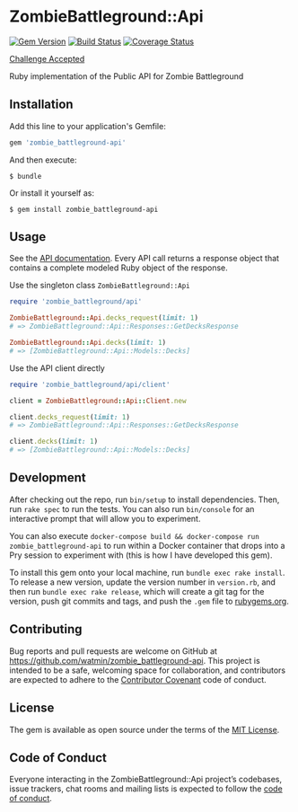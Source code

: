 # ZombieBattleground::Api

[![Gem Version](https://badge.fury.io/rb/zombie_battleground-api.svg)](https://badge.fury.io/rb/zombie_battleground-api)
[![Build Status](https://travis-ci.org/watmin/zombie_battleground-api.svg?branch=master)](https://travis-ci.org/watmin/zombie_battleground-api)
[![Coverage Status](https://coveralls.io/repos/github/watmin/zombie_battleground-api/badge.svg?branch=master)](https://coveralls.io/github/watmin/zombie_battleground-api?branch=master)

[Challenge Accepted](https://medium.com/loom-network/https-medium-com-loom-network-introducing-zombie-battleground-public-api-600-pack-giveaway-859fea0dc406)

Ruby implementation of the Public API for Zombie Battleground

## Installation

Add this line to your application's Gemfile:

```ruby
gem 'zombie_battleground-api'
```

And then execute:

    $ bundle

Or install it yourself as:

    $ gem install zombie_battleground-api

## Usage

See the [API documentation](https://www.rubydoc.info/gems/zombie_battleground-api/0.3.0).
Every API call returns a response object that contains a complete modeled Ruby object of the response.

Use the singleton class `ZombieBattleground::Api`

```ruby
require 'zombie_battleground/api'

ZombieBattleground::Api.decks_request(limit: 1)
# => ZombieBattleground::Api::Responses::GetDecksResponse

ZombieBattleground::Api.decks(limit: 1)
# => [ZombieBattleground::Api::Models::Decks]
```

Use the API client directly

```ruby
require 'zombie_battleground/api/client'

client = ZombieBattleground::Api::Client.new

client.decks_request(limit: 1)
# => ZombieBattleground::Api::Responses::GetDecksResponse

client.decks(limit: 1)
# => [ZombieBattleground::Api::Models::Decks]
```

## Development

After checking out the repo, run `bin/setup` to install dependencies. Then, run `rake spec` to run the tests. You can also run `bin/console` for an interactive prompt that will allow you to experiment.

You can also execute `docker-compose build && docker-compose run zombie_battleground-api` to run within a Docker container that drops into a Pry session to experiment with (this is how I have developed this gem).

To install this gem onto your local machine, run `bundle exec rake install`. To release a new version, update the version number in `version.rb`, and then run `bundle exec rake release`, which will create a git tag for the version, push git commits and tags, and push the `.gem` file to [rubygems.org](https://rubygems.org).

## Contributing

Bug reports and pull requests are welcome on GitHub at https://github.com/watmin/zombie_battleground-api. This project is intended to be a safe, welcoming space for collaboration, and contributors are expected to adhere to the [Contributor Covenant](http://contributor-covenant.org) code of conduct.

## License

The gem is available as open source under the terms of the [MIT License](https://opensource.org/licenses/MIT).

## Code of Conduct

Everyone interacting in the ZombieBattleground::Api project’s codebases, issue trackers, chat rooms and mailing lists is expected to follow the [code of conduct](https://github.com/watmin/zombie_battleground-api/blob/master/CODE_OF_CONDUCT.md).
